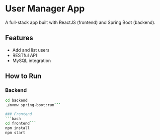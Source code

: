 # User Manager App

A full-stack app built with ReactJS (frontend) and Spring Boot (backend).

## Features
- Add and list users
- RESTful API
- MySQL integration

## How to Run

### Backend
```bash
cd backend
./mvnw spring-boot:run```

### Frontend
```bash
cd frontend```
npm install
npm start
